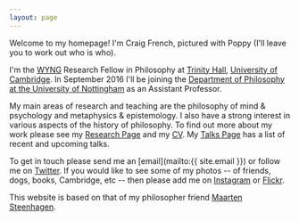 ```yaml
---
layout: page
---
```


Welcome to my homepage! I'm Craig French, pictured with Poppy (I'll leave you to work out who is who). 

I'm the [WYNG](http://wyng.hk/wp/) Research Fellow in Philosophy at [Trinity Hall](http://www.trinhall.cam.ac.uk), [University of Cambridge](http://www.cam.ac.uk). In September 2016 I'll be joining the [Department of Philosophy at the University of Nottingham](https://www.nottingham.ac.uk/philosophy/index.aspx) as an Assistant Professor.

My main areas of research and teaching are the philosophy of mind & psychology and metaphysics & epistemology. I also have a strong interest in various aspects of the history of philosophy. To find out more about my work please see my [Research Page](http://craigafrench.github.io/research/) and my [CV](http://craigafrench.github.io/assets/CraigFrenchCV.pdf). My [Talks Page](http://craigafrench.github.io/talks/) has a list of recent and upcoming talks.

To get in touch please send me an [email](mailto:{{ site.email }}) or follow me on [Twitter](http://www.twitter.com/craigafrench). If you would like to see some of my photos -- of friends, dogs, books, Cambridge, etc -- then please add me on [Instagram](http://www.instagram.com/craigfrench1) or [Flickr](http://www.flickr.com/photos/craigfrench/albums).

This website is based on that of my philosopher friend [Maarten Steenhagen](http://msteenhagen.github.io/).